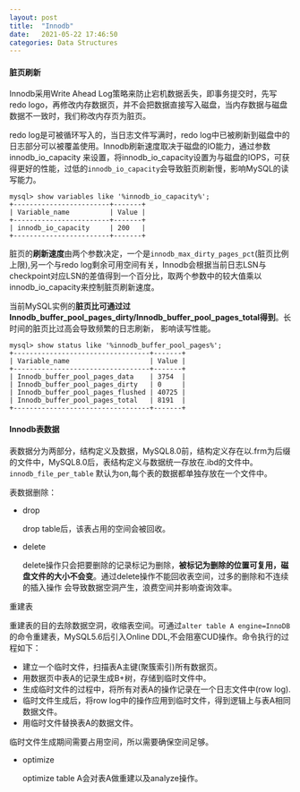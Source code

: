 ```yaml
---
layout: post
title:  "Innodb"
date:   2021-05-22 17:46:50
categories: Data Structures
---
```



#### 脏页刷新

Innodb采用Write Ahead Log策略来防止宕机数据丢失，即事务提交时，先写redo logo，再修改内存数据页，并不会把数据直接写入磁盘，当内存数据与磁盘
数据不一致时，我们称改内存页为脏页。

redo log是可被循环写入的，当日志文件写满时，redo log中已被刷新到磁盘中的日志部分可以被覆盖使用。Innodb刷新速度取决于磁盘的IO能力，通过参数innodb_io_capacity
来设置，将innodb_io_capacity设置为与磁盘的IOPS，可获得更好的性能，过低的`innodb_io_capacity`会导致脏页刷新慢，影响MySQL的读写能力。
```
mysql> show variables like '%innodb_io_capacity%';
+------------------------+-------+
| Variable_name          | Value |
+------------------------+-------+
| innodb_io_capacity     | 200   |
+------------------------+-------+
```

脏页的**刷新速度**由两个参数决定，一个是`innodb_max_dirty_pages_pct`(脏页比例上限),另一个与redo log剩余可用空间有关，Innodb会根据当前日志LSN与
checkpoint对应LSN的差值得到一个百分比，取两个参数中的较大值乘以innodb_io_capacity来控制脏页刷新速度。

当前MySQL实例的**脏页比可通过过Innodb_buffer_pool_pages_dirty/Innodb_buffer_pool_pages_total得到**。长时间的脏页比过高会导致频繁的日志刷新，
影响读写性能。
```
mysql> show status like '%innodb_buffer_pool_pages%';
+----------------------------------+-------+
| Variable_name                    | Value |
+----------------------------------+-------+
| Innodb_buffer_pool_pages_data    | 3754  |
| Innodb_buffer_pool_pages_dirty   | 0     |
| Innodb_buffer_pool_pages_flushed | 40725 |
| Innodb_buffer_pool_pages_total   | 8191  |
+----------------------------------+-------+
```


#### Innodb表数据

表数据分为两部分，结构定义及数据，MySQL8.0前，结构定义存在以.frm为后缀的文件中，MySQL8.0后，表结构定义与数据统一存放在.ibd的文件中。`innodb_file_per_table`
默认为on,每个表的数据都单独存放在一个文件中。

表数据删除：

* drop 
 
    drop table后，该表占用的空间会被回收。

* delete

    delete操作只会把要删除的记录标记为删除，**被标记为删除的位置可复用，磁盘文件的大小不会变**。通过delete操作不能回收表空间，过多的删除和不连续的插入操作
    会导致数据空洞产生，浪费空间并影响查询效率。
  
  
重建表

重建表的目的去除数据空洞，收缩表空间。可通过`alter table A engine=InnoDB`的命令重建表，MySQL5.6后引入Online DDL,不会阻塞CUD操作。命令执行的过程如下：

* 建立一个临时文件，扫描表A主键(聚簇索引)所有数据页。
* 用数据页中表A的记录生成B+树，存储到临时文件中。
* 生成临时文件的过程中，将所有对表A的操作记录在一个日志文件中(row log).
* 临时文件生成后，将row log中的操作应用到临时文件，得到逻辑上与表A相同数据文件。
* 用临时文件替换表A的数据文件。

临时文件生成期间需要占用空间，所以需要确保空间足够。


* optimize 

    optimize table A会对表A做重建以及analyze操作。







  
  
  
    


    


